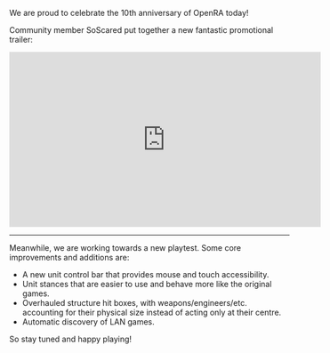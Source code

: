 We are proud to celebrate the 10th anniversary of OpenRA today!

Community member SoScared put together a new fantastic promotional trailer:

<div style="text-align:center" markdown="1">

<iframe width="560" height="315" src="https://www.youtube.com/embed/93b7TKooj-M" frameborder="0" allowfullscreen></iframe>

</div>

<hr>

Meanwhile, we are working towards a new playtest. Some core improvements and additions are:
<ul>
<li>A new unit control bar that provides mouse and touch accessibility.</li>
<li>Unit stances that are easier to use and behave more like the original games.</li>
<li>Overhauled structure hit boxes, with weapons/engineers/etc. accounting for their physical size instead of acting only at their centre.</li>
<li>Automatic discovery of LAN games.</li>
</ul>

So stay tuned and happy playing!